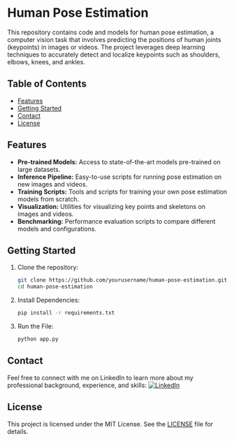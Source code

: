 # Human Pose Estimation

This repository contains code and models for human pose estimation, a computer vision task that involves predicting the positions of human joints (keypoints) in images or videos. The project leverages deep learning techniques to accurately detect and localize keypoints such as shoulders, elbows, knees, and ankles.

## Table of Contents
- [Features](#features)
- [Getting Started](#getting-started)
- [Contact](#contact)
- [License](#license)

## Features
- **Pre-trained Models:** Access to state-of-the-art models pre-trained on large datasets.
- **Inference Pipeline:** Easy-to-use scripts for running pose estimation on new images and videos.
- **Training Scripts:** Tools and scripts for training your own pose estimation models from scratch.
- **Visualization:** Utilities for visualizing key points and skeletons on images and videos.
- **Benchmarking:** Performance evaluation scripts to compare different models and configurations.

## Getting Started
1. Clone the repository:
    ```sh
    git clone https://github.com/yourusername/human-pose-estimation.git
    cd human-pose-estimation
    ```

2. Install Dependencies:
    ```sh
    pip install -r requirements.txt
    ```

3. Run the File:
    ```sh
    python app.py
    ```

## Contact
Feel free to connect with me on LinkedIn to learn more about my professional background, experience, and skills:
[![LinkedIn](https://img.shields.io/badge/LinkedIn-0077B5?style=flat-square&logo=linkedin&logoColor=white)](https://www.linkedin.com/in/syed-muqtasid-ali-91a0a623a/)

## License
This project is licensed under the MIT License. See the [LICENSE](LICENSE) file for details.
